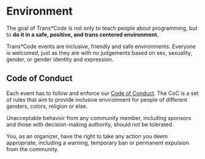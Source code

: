 # Environment

The goal of Trans*Code is not only to teach people about programming, but to __do it in a safe, positive, and trans centered environment.__

Trans*Code events are inclusive, friendly and safe environments. Everyone is welcomed, just as they are with no judgements based on sex, sexuality, gender, or gender identity and expression.


## Code of Conduct

Each event has to follow and enforce our [Code of Conduct](../code_of_conduct/). The CoC is a set of rules that aim to provide inclusive environment for people of different genders, colors, religion or else.

Unacceptable behavior from any community member, including sponsors and those with decision-making authority, should not be tolerated.

You, as an organizer, have the right to take any action you deem appropriate, including a warning, temporary ban or permanent expulsion from the community.
